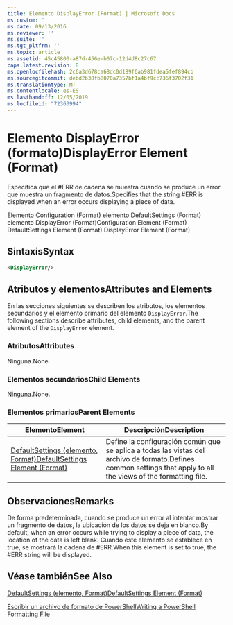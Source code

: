 ```yaml
---
title: Elemento DisplayError (Format) | Microsoft Docs
ms.custom: ''
ms.date: 09/13/2016
ms.reviewer: ''
ms.suite: ''
ms.tgt_pltfrm: ''
ms.topic: article
ms.assetid: 45c45800-a87d-456e-b07c-12d4d8c27c67
caps.latest.revision: 8
ms.openlocfilehash: 2c6a3d678ca68dc0d189f6ab981fdea5fef894cb
ms.sourcegitcommit: debd2b38fb8070a7357bf1a4bf9cc736f3702f31
ms.translationtype: MT
ms.contentlocale: es-ES
ms.lasthandoff: 12/05/2019
ms.locfileid: "72363994"
---
```

# <a name="displayerror-element-format"></a><span data-ttu-id="e1c65-102">Elemento DisplayError (formato)</span><span class="sxs-lookup"><span data-stu-id="e1c65-102">DisplayError Element (Format)</span></span>

<span data-ttu-id="e1c65-103">Especifica que el #ERR de cadena se muestra cuando se produce un error que muestra un fragmento de datos.</span><span class="sxs-lookup"><span data-stu-id="e1c65-103">Specifies that the string #ERR is displayed when an error occurs displaying a piece of data.</span></span>

<span data-ttu-id="e1c65-104">Elemento Configuration (Format) elemento DefaultSettings (Format) elemento DisplayError (Format)</span><span class="sxs-lookup"><span data-stu-id="e1c65-104">Configuration Element (Format) DefaultSettings Element (Format) DisplayError Element (Format)</span></span>

## <a name="syntax"></a><span data-ttu-id="e1c65-105">Sintaxis</span><span class="sxs-lookup"><span data-stu-id="e1c65-105">Syntax</span></span>

```xml
<DisplayError/>
```

## <a name="attributes-and-elements"></a><span data-ttu-id="e1c65-106">Atributos y elementos</span><span class="sxs-lookup"><span data-stu-id="e1c65-106">Attributes and Elements</span></span>

<span data-ttu-id="e1c65-107">En las secciones siguientes se describen los atributos, los elementos secundarios y el elemento primario del elemento `DisplayError`.</span><span class="sxs-lookup"><span data-stu-id="e1c65-107">The following sections describe attributes, child elements, and the parent element of the `DisplayError` element.</span></span>

### <a name="attributes"></a><span data-ttu-id="e1c65-108">Atributos</span><span class="sxs-lookup"><span data-stu-id="e1c65-108">Attributes</span></span>

<span data-ttu-id="e1c65-109">Ninguna.</span><span class="sxs-lookup"><span data-stu-id="e1c65-109">None.</span></span>

### <a name="child-elements"></a><span data-ttu-id="e1c65-110">Elementos secundarios</span><span class="sxs-lookup"><span data-stu-id="e1c65-110">Child Elements</span></span>

<span data-ttu-id="e1c65-111">Ninguna.</span><span class="sxs-lookup"><span data-stu-id="e1c65-111">None.</span></span>

### <a name="parent-elements"></a><span data-ttu-id="e1c65-112">Elementos primarios</span><span class="sxs-lookup"><span data-stu-id="e1c65-112">Parent Elements</span></span>

|<span data-ttu-id="e1c65-113">Elemento</span><span class="sxs-lookup"><span data-stu-id="e1c65-113">Element</span></span>|<span data-ttu-id="e1c65-114">Descripción</span><span class="sxs-lookup"><span data-stu-id="e1c65-114">Description</span></span>|
|-------------|-----------------|
|[<span data-ttu-id="e1c65-115">DefaultSettings (elemento, Format)</span><span class="sxs-lookup"><span data-stu-id="e1c65-115">DefaultSettings Element (Format)</span></span>](./defaultsettings-element-format.md)|<span data-ttu-id="e1c65-116">Define la configuración común que se aplica a todas las vistas del archivo de formato.</span><span class="sxs-lookup"><span data-stu-id="e1c65-116">Defines common settings that apply to all the views of the formatting file.</span></span>|

## <a name="remarks"></a><span data-ttu-id="e1c65-117">Observaciones</span><span class="sxs-lookup"><span data-stu-id="e1c65-117">Remarks</span></span>

<span data-ttu-id="e1c65-118">De forma predeterminada, cuando se produce un error al intentar mostrar un fragmento de datos, la ubicación de los datos se deja en blanco.</span><span class="sxs-lookup"><span data-stu-id="e1c65-118">By default, when an error occurs while trying to display a piece of data, the location of the data is left blank.</span></span> <span data-ttu-id="e1c65-119">Cuando este elemento se establece en true, se mostrará la cadena de #ERR.</span><span class="sxs-lookup"><span data-stu-id="e1c65-119">When this element is set to true, the #ERR string will be displayed.</span></span>

## <a name="see-also"></a><span data-ttu-id="e1c65-120">Véase también</span><span class="sxs-lookup"><span data-stu-id="e1c65-120">See Also</span></span>

[<span data-ttu-id="e1c65-121">DefaultSettings (elemento, Format)</span><span class="sxs-lookup"><span data-stu-id="e1c65-121">DefaultSettings Element (Format)</span></span>](./defaultsettings-element-format.md)

[<span data-ttu-id="e1c65-122">Escribir un archivo de formato de PowerShell</span><span class="sxs-lookup"><span data-stu-id="e1c65-122">Writing a PowerShell Formatting File</span></span>](./writing-a-powershell-formatting-file.md)
